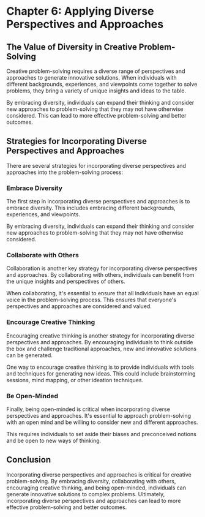 Chapter 6: Applying Diverse Perspectives and Approaches
=======================================================

The Value of Diversity in Creative Problem-Solving
--------------------------------------------------

Creative problem-solving requires a diverse range of perspectives and approaches to generate innovative solutions. When individuals with different backgrounds, experiences, and viewpoints come together to solve problems, they bring a variety of unique insights and ideas to the table.

By embracing diversity, individuals can expand their thinking and consider new approaches to problem-solving that they may not have otherwise considered. This can lead to more effective problem-solving and better outcomes.

Strategies for Incorporating Diverse Perspectives and Approaches
----------------------------------------------------------------

There are several strategies for incorporating diverse perspectives and approaches into the problem-solving process:

### Embrace Diversity

The first step in incorporating diverse perspectives and approaches is to embrace diversity. This includes embracing different backgrounds, experiences, and viewpoints.

By embracing diversity, individuals can expand their thinking and consider new approaches to problem-solving that they may not have otherwise considered.

### Collaborate with Others

Collaboration is another key strategy for incorporating diverse perspectives and approaches. By collaborating with others, individuals can benefit from the unique insights and perspectives of others.

When collaborating, it's essential to ensure that all individuals have an equal voice in the problem-solving process. This ensures that everyone's perspectives and approaches are considered and valued.

### Encourage Creative Thinking

Encouraging creative thinking is another strategy for incorporating diverse perspectives and approaches. By encouraging individuals to think outside the box and challenge traditional approaches, new and innovative solutions can be generated.

One way to encourage creative thinking is to provide individuals with tools and techniques for generating new ideas. This could include brainstorming sessions, mind mapping, or other ideation techniques.

### Be Open-Minded

Finally, being open-minded is critical when incorporating diverse perspectives and approaches. It's essential to approach problem-solving with an open mind and be willing to consider new and different approaches.

This requires individuals to set aside their biases and preconceived notions and be open to new ways of thinking.

Conclusion
----------

Incorporating diverse perspectives and approaches is critical for creative problem-solving. By embracing diversity, collaborating with others, encouraging creative thinking, and being open-minded, individuals can generate innovative solutions to complex problems. Ultimately, incorporating diverse perspectives and approaches can lead to more effective problem-solving and better outcomes.
